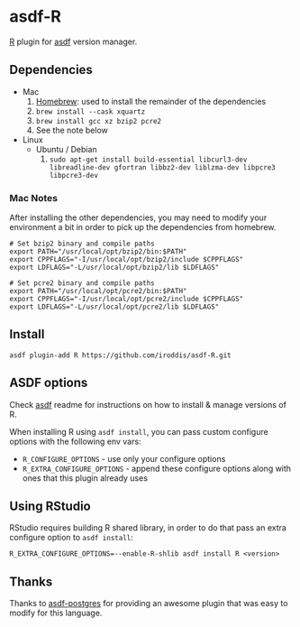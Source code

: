 # asdf-R

[R](https://www.r-project.org/) plugin for [asdf](https://github.com/asdf-vm/asdf) version manager.

## Dependencies

* Mac
    1. [Homebrew](https://brew.sh): used to install the remainder of the dependencies
    1. ```brew install --cask xquartz```
    1. ```brew install gcc xz bzip2 pcre2```
    1. See the note below
* Linux
    * Ubuntu / Debian
        1. ```sudo apt-get install build-essential libcurl3-dev libreadline-dev gfortran libbz2-dev liblzma-dev libpcre3 libpcre3-dev```

### Mac Notes

After installing the other dependencies, you may need to modify your environment a bit in order to pick
up the dependencies from homebrew.

```
# Set bzip2 binary and compile paths
export PATH="/usr/local/opt/bzip2/bin:$PATH"
export CPPFLAGS="-I/usr/local/opt/bzip2/include $CPPFLAGS"
export LDFLAGS="-L/usr/local/opt/bzip2/lib $LDFLAGS"

# Set pcre2 binary and compile paths
export PATH="/usr/local/opt/pcre2/bin:$PATH"
export CPPFLAGS="-I/usr/local/opt/pcre2/include $CPPFLAGS"
export LDFLAGS="-L/usr/local/opt/pcre2/lib $LDFLAGS"
```

## Install

```
asdf plugin-add R https://github.com/iroddis/asdf-R.git
```

## ASDF options

Check [asdf](https://github.com/asdf-vm/asdf) readme for instructions on how to install & manage versions of R.

When installing R using `asdf install`, you can pass custom configure options with the following env vars:

* `R_CONFIGURE_OPTIONS` - use only your configure options
* `R_EXTRA_CONFIGURE_OPTIONS` - append these configure options along with ones that this plugin already uses

## Using RStudio

RStudio requires building R shared library, in order to do that pass an extra configure option to `asdf install`:

```R_EXTRA_CONFIGURE_OPTIONS=--enable-R-shlib asdf install R <version>```

## Thanks

Thanks to [asdf-postgres](http://github.com/smashedtoatoms/asdf-postgres) for providing an awesome plugin
that was easy to modify for this language.
